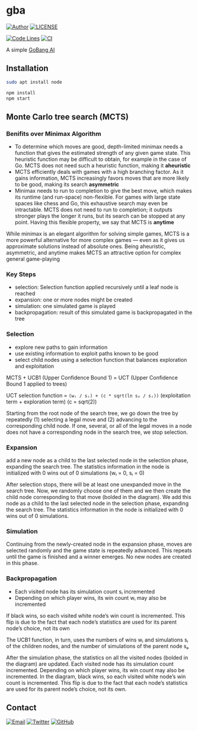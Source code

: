 # gba

[![Author](https://img.shields.io/badge/author-sabertaz-lightgrey?style=for-the-badge)](https://github.com/sabertazimi)
[![LICENSE](https://img.shields.io/github/license/sabertazimi/gba?style=for-the-badge)](https://raw.githubusercontent.com/sabertazimi/gba/main/LICENSE)

[![Code Lines](https://img.shields.io/tokei/lines/github/sabertazimi/gba?style=for-the-badge&logo=visualstudiocode)](https://github.com/sabertazimi/gba)
[![CI](https://img.shields.io/github/workflow/status/sabertazimi/gba/CI/main?style=for-the-badge&logo=github)](https://github.com/sabertazimi/gba/actions/workflows/ci.yml)

A simple [GoBang AI](https://sabertazimi.github.io/hust-web/react/gba)

## Installation

```bash
sudo apt install node
```

```bash
npm install
npm start
```

## Monte Carlo tree search (MCTS)

### Benifits over Minimax Algorithm

- To determine which moves are good, depth-limited minimax needs a function
  that gives the estimated strength of any given game state. This heuristic
  function may be difficult to obtain, for example in the case of Go. MCTS does
  not need such a heuristic function, making it **aheuristic**
- MCTS efficiently deals with games with a high branching factor. As it gains
  information, MCTS increasingly favors moves that are more likely to be good,
  making its search **asymmetric**
- Minimax needs to run to completion to give the best move, which makes its
  runtime (and run-space) non-flexible. For games with large state spaces like
  chess and Go, this exhaustive search may even be intractable. MCTS does not
  need to run to completion; it outputs stronger plays the longer it runs, but
  its search can be stopped at any point. Having this flexible property, we say
  that MCTS is **anytime**

While minimax is an elegant algorithm for solving simple games, MCTS is a
more powerful alternative for more complex games — even as it gives us
approximate solutions instead of absolute ones. Being aheuristic, asymmetric,
and anytime makes MCTS an attractive option for complex general game-playing

### Key Steps

- selection: Selection function applied recursively until a leaf node is reached
- expansion: one or more nodes might be created
- simulation: one simulated game is played
- backpropagation: result of this simulated game is backpropagated in the tree

### Selection

- explore new paths to gain information
- use existing information to exploit paths known to be good
- select child nodes using a selection function that balances exploration and exploitation

MCTS + UCB1 (Upper Confidence Bound 1)
= UCT (Upper Confidence Bound 1 applied to trees)

UCT selection function =
`(wᵢ / sᵢ) + (c * sqrt(ln sₚ / sᵢ))`
(exploitation term + exploration term) (c = sqrt(2))

Starting from the root node of the search tree, we go down the tree by
repeatedly (1) selecting a legal move and (2) advancing to the corresponding
child node. If one, several, or all of the legal moves in a node does not
have a corresponding node in the search tree, we stop selection.

### Expansion

add a new node as a child to the last selected node in the selection phase,
expanding the search tree. The statistics information in the node is
initialized with 0 wins out of 0 simulations (wᵢ = 0, sᵢ = 0)

After selection stops, there will be at least one unexpanded move in the
search tree. Now, we randomly choose one of them and we then create the child
node corresponding to that move (bolded in the diagram). We add this node as
a child to the last selected node in the selection phase, expanding the
search tree. The statistics information in the node is initialized with 0
wins out of 0 simulations.

### Simulation

Continuing from the newly-created node in the expansion phase, moves are
selected randomly and the game state is repeatedly advanced. This repeats
until the game is finished and a winner emerges. No new nodes are created in
this phase.

### Backpropagation

- Each visited node has its simulation count sᵢ incremented
- Depending on which player wins, its win count wᵢ may also be incremented

If black wins, so each visited white node’s win count is incremented. This
flip is due to the fact that each node’s statistics are used for its parent
node’s choice, not its own

The UCB1 function, in turn, uses the numbers of wins wᵢ and simulations sᵢ of
the children nodes, and the number of simulations of the parent node sₚ

After the simulation phase, the statistics on all the visited nodes (bolded
in the diagram) are updated. Each visited node has its simulation count
incremented. Depending on which player wins, its win count may also be
incremented. In the diagram, black wins, so each visited white node’s win
count is incremented. This flip is due to the fact that each node’s
statistics are used for its parent node’s choice, not its own.

## Contact

[![Email](https://img.shields.io/badge/-Gmail-ea4335?style=for-the-badge&logo=gmail&logoColor=white)](mailto:sabertazimi@gmail.com)
[![Twitter](https://img.shields.io/badge/-Twitter-1da1f2?style=for-the-badge&logo=twitter&logoColor=white)](https://twitter.com/sabertazimi)
[![GitHub](https://img.shields.io/badge/-GitHub-181717?style=for-the-badge&logo=github&logoColor=white)](https://github.com/sabertazimi)
